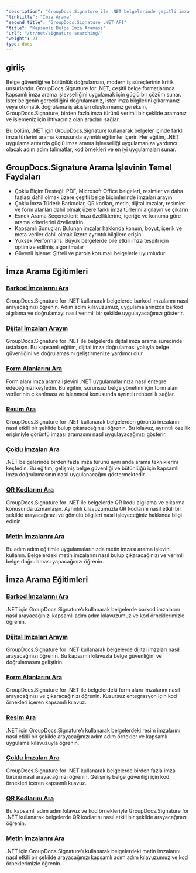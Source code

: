 ```yaml
---
"description": "GroupDocs.Signature ile .NET belgelerinde çeşitli imza türlerini nasıl arayacağınızı öğrenin. Barkod, dijital, metin, QR kodu, resim ve form alanı imza araması için kapsamlı eğitimler."
"linktitle": "İmza Arama"
"second_title": "GroupDocs.Signature .NET API"
"title": "Kapsamlı Belge İmza Araması"
"url": "/tr/net/signature-searching/"
"weight": 23
type: docs
---
```

## giriiş

Belge güvenliği ve bütünlük doğrulaması, modern iş süreçlerinin kritik unsurlarıdır. GroupDocs.Signature for .NET, çeşitli belge formatlarında kapsamlı imza arama işlevselliğini uygulamak için güçlü bir çözüm sunar. İster belgenin gerçekliğini doğrulamanız, ister imza bilgilerini çıkarmanız veya otomatik doğrulama iş akışları oluşturmanız gereksin, GroupDocs.Signature, birden fazla imza türünü verimli bir şekilde aramanız ve işlemeniz için ihtiyacınız olan araçları sağlar.

Bu bölüm, .NET için GroupDocs.Signature kullanarak belgeler içinde farklı imza türlerini arama konusunda ayrıntılı eğitimler içerir. Her eğitim, .NET uygulamalarınızda güçlü imza arama işlevselliği uygulamanıza yardımcı olacak adım adım talimatlar, kod örnekleri ve en iyi uygulamaları sunar.

## GroupDocs.Signature Arama İşlevinin Temel Faydaları

- Çoklu Biçim Desteği: PDF, Microsoft Office belgeleri, resimler ve daha fazlası dahil olmak üzere çeşitli belge biçimlerinde imzaları arayın
- Çoklu İmza Türleri: Barkodlar, QR kodları, metin, dijital imzalar, resimler ve form alanları dahil olmak üzere farklı imza türlerini algılayın ve çıkarın
- Esnek Arama Seçenekleri: İmza özelliklerine, içeriğe ve konuma göre arama kriterlerini özelleştirin
- Kapsamlı Sonuçlar: Bulunan imzalar hakkında konum, boyut, içerik ve meta veriler dahil olmak üzere ayrıntılı bilgilere erişin
- Yüksek Performans: Büyük belgelerde bile etkili imza tespiti için optimize edilmiş algoritmalar
- Güvenli İşleme: Şifreli ve parola korumalı belgelerle uyumludur

## İmza Arama Eğitimleri

### [Barkod İmzalarını Ara](./search-for-barcode/)
GroupDocs.Signature for .NET kullanarak belgelerde barkod imzalarını nasıl arayacağınızı öğrenin. Adım adım kılavuzumuz, uygulamalarınızda barkod algılama ve doğrulamayı nasıl verimli bir şekilde uygulayacağınızı gösterir.

### [Dijital İmzaları Arayın](./search-for-digital-signatures/)
GroupDocs.Signature for .NET ile belgelerde dijital imza arama sürecinde ustalaşın. Bu kapsamlı eğitim, dijital imza doğrulaması yoluyla belge güvenliğini ve doğrulamasını geliştirmenize yardımcı olur.

### [Form Alanlarını Ara](./search-for-form-fields/)
Form alanı imza arama işlevini .NET uygulamalarınıza nasıl entegre edeceğinizi keşfedin. Bu eğitim, sorunsuz belge yönetimi için form alanı verilerinin çıkarılması ve işlenmesi konusunda ayrıntılı rehberlik sağlar.

### [Resim Ara](./search-for-images/)
GroupDocs.Signature for .NET kullanarak belgelerden görüntü imzalarını nasıl etkili bir şekilde bulup çıkaracağınızı öğrenin. Bu kılavuz, ayrıntılı özellik erişimiyle görüntü imzası aramasını nasıl uygulayacağınızı gösterir.

### [Çoklu İmzaları Ara](./search-for-multiple-signatures/)
.NET belgelerinde birden fazla imza türünü aynı anda arama tekniklerini keşfedin. Bu eğitim, gelişmiş belge güvenliği ve bütünlüğü için kapsamlı imza doğrulamasının nasıl uygulanacağını göstermektedir.

### [QR Kodlarını Ara](./search-for-qr-codes/)
GroupDocs.Signature for .NET ile belgelerde QR kodu algılama ve çıkarma konusunda uzmanlaşın. Ayrıntılı kılavuzumuzla QR kodlarını nasıl etkili bir şekilde arayacağınızı ve gömülü bilgileri nasıl işleyeceğiniz hakkında bilgi edinin.

### [Metin İmzalarını Ara](./search-for-text-signatures/)
Bu adım adım eğitimle uygulamalarınızda metin imzası arama işlevini kullanın. Belgelerdeki metin imzalarını nasıl bulup çıkaracağınızı ve verimli belge doğrulaması yapacağınızı öğrenin.

## İmza Arama Eğitimleri
### [Barkod İmzalarını Ara](./search-for-barcode/)
.NET için GroupDocs.Signature'ı kullanarak belgelerde barkod imzalarını nasıl arayacağınızı kapsamlı adım adım kılavuzumuz ve kod örneklerimizle öğrenin.

### [Dijital İmzaları Arayın](./search-for-digital-signatures/)
GroupDocs.Signature for .NET kullanarak belgelerde dijital imzaları nasıl arayacağınızı öğrenin. Bu kapsamlı kılavuzla belge güvenliğini ve doğrulamasını geliştirin.

### [Form Alanlarını Ara](./search-for-form-fields/)
GroupDocs.Signature for .NET ile belgelerdeki form alanı imzalarını nasıl arayacağınızı ve çıkaracağınızı öğrenin. Kusursuz entegrasyon için kod örnekleri içeren kapsamlı kılavuz.

### [Resim Ara](./search-for-images/)
.NET için GroupDocs.Signature'ı kullanarak belgelerdeki resim imzalarını nasıl etkili bir şekilde arayacağınızı adım adım örnekler ve kapsamlı uygulama kılavuzuyla öğrenin.

### [Çoklu İmzaları Ara](./search-for-multiple-signatures/)
GroupDocs.Signature for .NET kullanarak belgelerde birden fazla imza türünü nasıl arayacağınızı öğrenin. Gelişmiş belge güvenliği için kod örnekleri içeren kapsamlı kılavuz.

### [QR Kodlarını Ara](./search-for-qr-codes/)
Bu kapsamlı adım adım kılavuz ve kod örnekleriyle GroupDocs.Signature for .NET kullanarak belgelerde QR kodlarını nasıl etkili bir şekilde arayacağınızı öğrenin.

### [Metin İmzalarını Ara](./search-for-text-signatures/)
.NET için GroupDocs.Signature'ı kullanarak belgelerdeki metin imzalarını nasıl etkili bir şekilde arayacağınızı kapsamlı adım adım kılavuzumuz ve kod örneklerimizle öğrenin.